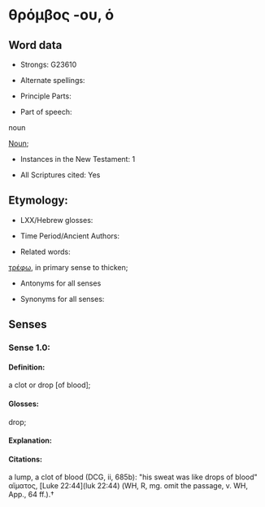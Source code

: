 # θρόμβος -ου, ὁ

<!-- Status: S2=NeedsFinalCheck -->
<!-- Lexica used for edits: BDAG, FFM, LN, A-S -->

## Word data

* Strongs: G23610

* Alternate spellings:

* Principle Parts: 

* Part of speech: 

noun

[Noun](http://ugg.readthedocs.io/en/latest/noun.html);

* Instances in the New Testament: 1

* All Scriptures cited: Yes

## Etymology: 

* LXX/Hebrew glosses: 

* Time Period/Ancient Authors: 

* Related words: 

[τρέφω](../G51420/01.md), in primary sense to thicken;

* Antonyms for all senses

* Synonyms for all senses: 

## Senses 

### Sense  1.0: 

#### Definition: 

a clot or drop [of blood];

#### Glosses: 

drop; 

#### Explanation: 

#### Citations: 

a lump, a clot of blood (DCG, ii, 685b): "his sweat was like drops of blood" αἵματος, [Luke 22:44](luk 22:44) (WH, R, mg. omit the passage, v. WH, App., 64 ff.).†
